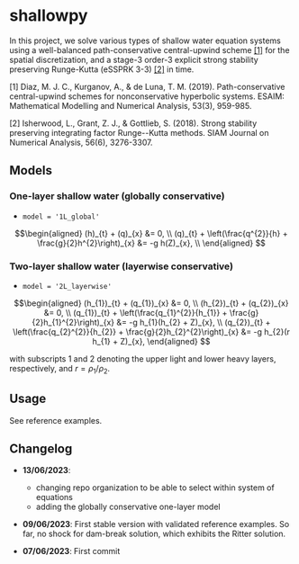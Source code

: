 # shallowpy

In this project, we solve various types of shallow water equation systems using a well-balanced path-conservative central-upwind scheme [[1]](#1) for the spatial discretization, and a stage-3 order-3 explicit strong stability preserving Runge-Kutta (eSSPRK 3-3) [[2]](#2) in time.

<a id="1">[1]</a> Diaz, M. J. C., Kurganov, A., & de Luna, T. M. (2019). Path-conservative central-upwind schemes for nonconservative hyperbolic systems. ESAIM: Mathematical Modelling and Numerical Analysis, 53(3), 959-985.

<a id="2">[2]</a> Isherwood, L., Grant, Z. J., & Gottlieb, S. (2018). Strong stability preserving integrating factor Runge--Kutta methods. SIAM Journal on Numerical Analysis, 56(6), 3276-3307.

## Models

### One-layer shallow water (globally conservative)

- `model = '1L_global'`

```math
\begin{aligned}
(h)_{t} + (q)_{x} &= 0, \\
(q)_{t} + \left(\frac{q^{2}}{h} + \frac{g}{2}h^{2}\right)_{x} &= -g h(Z)_{x}, \\
\end{aligned}

```

### Two-layer shallow water (layerwise conservative)

- `model = '2L_layerwise'`

```math
\begin{aligned}
(h_{1})_{t} + (q_{1})_{x} &= 0, \\
(h_{2})_{t} + (q_{2})_{x} &= 0, \\
(q_{1})_{t} + \left(\frac{q_{1}^{2}}{h_{1}} + \frac{g}{2}h_{1}^{2}\right)_{x} &= -g h_{1}(h_{2} + Z)_{x}, \\
(q_{2})_{t} + \left(\frac{q_{2}^{2}}{h_{2}} + \frac{g}{2}h_{2}^{2}\right)_{x} &= -g h_{2}(r h_{1} + Z)_{x},
\end{aligned}

```
with subscripts $1$ and $2$ denoting the upper light and lower heavy layers, respectively, and $r = \rho_1/\rho_2$. 

## Usage

See reference examples.


## Changelog

- **13/06/2023**:
  - changing repo organization to be able to select within system of equations
  -  adding the globally conservative one-layer model

- **09/06/2023**: First stable version with validated reference examples. So far, no shock for dam-break solution, which exhibits the Ritter solution.
  
- **07/06/2023**: First commit